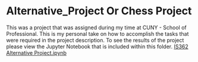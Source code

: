 # Alternative_Project Or Chess Project


 This was a project that was assigned during my time at CUNY - School of Professional.  This is my personal take on how to accomplish the tasks that were required in the project description.  To see the results of the project please view the Jupyter Notebook that is included within this folder.  [IS362 Alternative Project.ipynb](https://github.com/HeinoPortfolio/Python/blob/master/Projects/Alternative_Project-master/IS362%20Alternative%20Project.ipynb)
